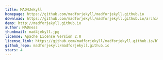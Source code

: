 ```yaml
---
title: MAD4Jekyll
homepage: https://github.com/madforjekyll/madforjekyll.github.io
download: https://github.com/madforjekyll/madforjekyll.github.io/archive/master.zip
demo: http://madforjekyll.github.io
author: MADness
thumbnail: mad4jekyll.jpg
license: Apache License Version 2.0
license_link: https://github.com/madforjekyll/madforjekyll.github.io/blob/master/Apache%20LICENSE%20Version%202.0.markdown
github_repo: madforjekyll/madforjekyll.github.io
stars: 4
---
```

